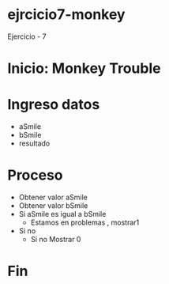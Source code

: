 # ejrcicio7-monkey
Ejercicio - 7

# Inicio: Monkey Trouble

# Ingreso datos

- aSmile
- bSmile
- resultado

# Proceso

- Obtener valor aSmile 
- Obtener valor bSmile
- Si aSmile es igual a bSmile
    - Estamos en problemas , mostrar1
- Si no  
    - Si no Mostrar 0
    
# Fin 